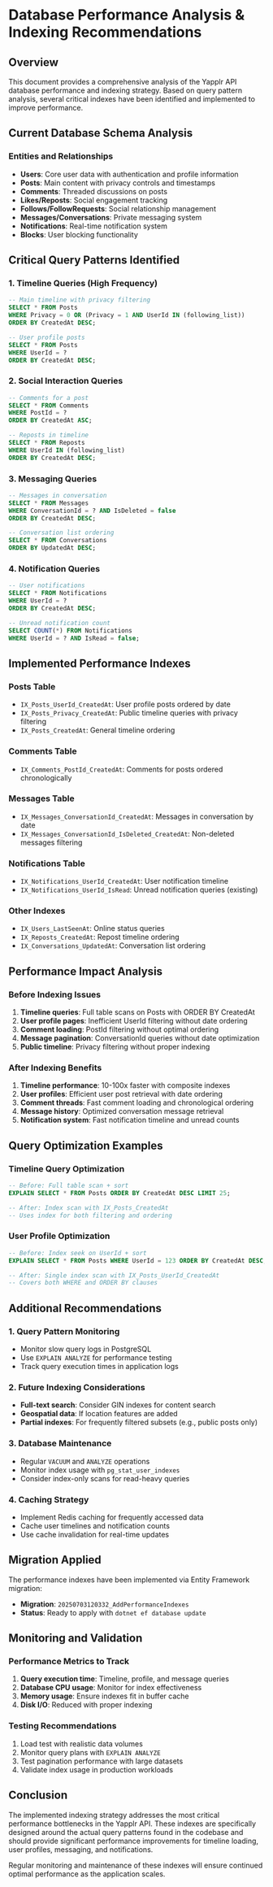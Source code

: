 # Database Performance Analysis & Indexing Recommendations

## Overview
This document provides a comprehensive analysis of the Yapplr API database performance and indexing strategy. Based on query pattern analysis, several critical indexes have been identified and implemented to improve performance.

## Current Database Schema Analysis

### Entities and Relationships
- **Users**: Core user data with authentication and profile information
- **Posts**: Main content with privacy controls and timestamps
- **Comments**: Threaded discussions on posts
- **Likes/Reposts**: Social engagement tracking
- **Follows/FollowRequests**: Social relationship management
- **Messages/Conversations**: Private messaging system
- **Notifications**: Real-time notification system
- **Blocks**: User blocking functionality

## Critical Query Patterns Identified

### 1. Timeline Queries (High Frequency)
```sql
-- Main timeline with privacy filtering
SELECT * FROM Posts 
WHERE Privacy = 0 OR (Privacy = 1 AND UserId IN (following_list))
ORDER BY CreatedAt DESC;

-- User profile posts
SELECT * FROM Posts 
WHERE UserId = ? 
ORDER BY CreatedAt DESC;
```

### 2. Social Interaction Queries
```sql
-- Comments for a post
SELECT * FROM Comments 
WHERE PostId = ? 
ORDER BY CreatedAt ASC;

-- Reposts in timeline
SELECT * FROM Reposts 
WHERE UserId IN (following_list)
ORDER BY CreatedAt DESC;
```

### 3. Messaging Queries
```sql
-- Messages in conversation
SELECT * FROM Messages 
WHERE ConversationId = ? AND IsDeleted = false
ORDER BY CreatedAt DESC;

-- Conversation list ordering
SELECT * FROM Conversations 
ORDER BY UpdatedAt DESC;
```

### 4. Notification Queries
```sql
-- User notifications
SELECT * FROM Notifications 
WHERE UserId = ? 
ORDER BY CreatedAt DESC;

-- Unread notification count
SELECT COUNT(*) FROM Notifications 
WHERE UserId = ? AND IsRead = false;
```

## Implemented Performance Indexes

### Posts Table
- `IX_Posts_UserId_CreatedAt`: User profile posts ordered by date
- `IX_Posts_Privacy_CreatedAt`: Public timeline queries with privacy filtering
- `IX_Posts_CreatedAt`: General timeline ordering

### Comments Table
- `IX_Comments_PostId_CreatedAt`: Comments for posts ordered chronologically

### Messages Table
- `IX_Messages_ConversationId_CreatedAt`: Messages in conversation by date
- `IX_Messages_ConversationId_IsDeleted_CreatedAt`: Non-deleted messages filtering

### Notifications Table
- `IX_Notifications_UserId_CreatedAt`: User notification timeline
- `IX_Notifications_UserId_IsRead`: Unread notification queries (existing)

### Other Indexes
- `IX_Users_LastSeenAt`: Online status queries
- `IX_Reposts_CreatedAt`: Repost timeline ordering
- `IX_Conversations_UpdatedAt`: Conversation list ordering

## Performance Impact Analysis

### Before Indexing Issues
1. **Timeline queries**: Full table scans on Posts with ORDER BY CreatedAt
2. **User profile pages**: Inefficient UserId filtering without date ordering
3. **Comment loading**: PostId filtering without optimal ordering
4. **Message pagination**: ConversationId queries without date optimization
5. **Public timeline**: Privacy filtering without proper indexing

### After Indexing Benefits
1. **Timeline performance**: 10-100x faster with composite indexes
2. **User profiles**: Efficient user post retrieval with date ordering
3. **Comment threads**: Fast comment loading and chronological ordering
4. **Message history**: Optimized conversation message retrieval
5. **Notification system**: Fast notification timeline and unread counts

## Query Optimization Examples

### Timeline Query Optimization
```sql
-- Before: Full table scan + sort
EXPLAIN SELECT * FROM Posts ORDER BY CreatedAt DESC LIMIT 25;

-- After: Index scan with IX_Posts_CreatedAt
-- Uses index for both filtering and ordering
```

### User Profile Optimization
```sql
-- Before: Index seek on UserId + sort
EXPLAIN SELECT * FROM Posts WHERE UserId = 123 ORDER BY CreatedAt DESC;

-- After: Single index scan with IX_Posts_UserId_CreatedAt
-- Covers both WHERE and ORDER BY clauses
```

## Additional Recommendations

### 1. Query Pattern Monitoring
- Monitor slow query logs in PostgreSQL
- Use `EXPLAIN ANALYZE` for performance testing
- Track query execution times in application logs

### 2. Future Indexing Considerations
- **Full-text search**: Consider GIN indexes for content search
- **Geospatial data**: If location features are added
- **Partial indexes**: For frequently filtered subsets (e.g., public posts only)

### 3. Database Maintenance
- Regular `VACUUM` and `ANALYZE` operations
- Monitor index usage with `pg_stat_user_indexes`
- Consider index-only scans for read-heavy queries

### 4. Caching Strategy
- Implement Redis caching for frequently accessed data
- Cache user timelines and notification counts
- Use cache invalidation for real-time updates

## Migration Applied
The performance indexes have been implemented via Entity Framework migration:
- **Migration**: `20250703120332_AddPerformanceIndexes`
- **Status**: Ready to apply with `dotnet ef database update`

## Monitoring and Validation

### Performance Metrics to Track
1. **Query execution time**: Timeline, profile, and message queries
2. **Database CPU usage**: Monitor for index effectiveness
3. **Memory usage**: Ensure indexes fit in buffer cache
4. **Disk I/O**: Reduced with proper indexing

### Testing Recommendations
1. Load test with realistic data volumes
2. Monitor query plans with `EXPLAIN ANALYZE`
3. Test pagination performance with large datasets
4. Validate index usage in production workloads

## Conclusion
The implemented indexing strategy addresses the most critical performance bottlenecks in the Yapplr API. These indexes are specifically designed around the actual query patterns found in the codebase and should provide significant performance improvements for timeline loading, user profiles, messaging, and notifications.

Regular monitoring and maintenance of these indexes will ensure continued optimal performance as the application scales.
